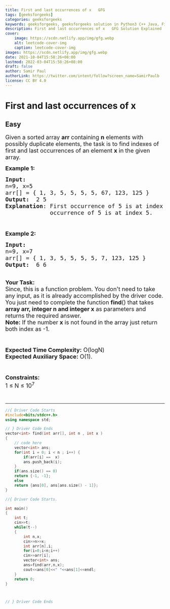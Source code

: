```yaml
---
title: First and last occurrences of x   GFG
tags: [geeksforgeeks]
categories: geeksforgeeks
keywords: geeksforgeeks, geeksforgeeks solution in Python3 C++ Java, First and last occurrences of x - GFG solution
description: First and last occurrences of x   GFG Solution Explained
cover:
    image: https://scdn.netlify.app/img/gfg.webp
    alt: leetcode-cover-img
    caption: leetcode-cover-img
images: https://scdn.netlify.app/img/gfg.webp
date: 2021-10-04T15:58:26+08:00
lastmod: 2022-03-04T15:58:26+08:00
draft: false
author: Samir Paul
authorLink: https://twitter.com/intent/follow?screen_name=SamirPaulb
license: CC BY 4.0
---
```



# First and last occurrences of x
## Easy
<div class="problems_problem_content__Xm_eO"><p><span style="font-size:18px">Given a sorted array <strong>arr</strong> containing <strong>n</strong> elements with possibly duplicate elements, the task is to find indexes of first and last occurrences of an element <strong>x</strong> in the given array.</span></p>

<p><span style="font-size:18px"><strong>Example 1:</strong></span></p>

<pre><span style="font-size:18px"><strong>Input:</strong>
n=9, x=5
arr[] = { 1, 3, 5, 5, 5, 5, 67, 123, 125 }
<strong>Output:</strong>  2 5
<strong>Explanation</strong>: First occurrence of 5 is at index 2 and last
&nbsp;            occurrence of 5 is at index 5. 
</span></pre>

<p>&nbsp;</p>

<p><span style="font-size:18px"><strong>Example 2:</strong></span></p>

<pre><span style="font-size:18px"><strong>Input:
</strong>n=9, x=7
arr[] = { 1, 3, 5, 5, 5, 5, 7, 123, 125 }
<strong>Output:</strong>  6 6 

</span></pre>

<p><span style="font-size:18px"><strong>Your Task:</strong><br>
Since, this is a function problem. You don't need to take any input, as it is already accomplished by the driver code. You just need to complete the function <strong>find</strong>() that takes <strong>array arr, integer n and integer x</strong> as parameters and returns the required answer.<br>
<strong>Note:</strong> If the number <strong>x</strong> is not found in the array just return both index as -1.</span></p>

<p>&nbsp;</p>

<p><span style="font-size:18px"><strong>Expected Time Complexity:</strong> O(logN)<br>
<strong>Expected Auxiliary Space:</strong> O(1).</span></p>

<p>&nbsp;</p>

<p><span style="font-size:18px"><strong>Constraints:</strong><br>
1 ≤ N ≤ 10<sup>7</sup></span></p>

<p>&nbsp;</p>
</div>

---




```cpp
//{ Driver Code Starts
#include<bits/stdc++.h>
using namespace std;

// } Driver Code Ends
vector<int> find(int arr[], int n , int x )
{
    // code here
    vector<int> ans;
    for(int i = 0; i < n ; i++) {
        if(arr[i] ==  x) 
        ans.push_back(i);
    }
    if(ans.size() == 0) 
    return {-1, -1};
    else 
    return {ans[0], ans[ans.size() - 1]};
}

//{ Driver Code Starts.

int main()
{
    int t;
    cin>>t;
    while(t--)
    {
        int n,x;
        cin>>n>>x;
        int arr[n],i;
        for(i=0;i<n;i++)
        cin>>arr[i];
        vector<int> ans;
        ans=find(arr,n,x);
        cout<<ans[0]<<" "<<ans[1]<<endl;
    }
    return 0;
}



// } Driver Code Ends
```
